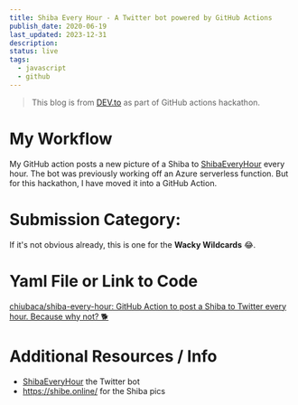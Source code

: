 ```yaml
---
title: Shiba Every Hour - A Twitter bot powered by GitHub Actions
publish_date: 2020-06-19
last_updated: 2023-12-31
description: 
status: live
tags:
  - javascript
  - github
---
```


> This blog is from [DEV.to](https://dev.to/chiubaca/shiba-every-hour-a-twitter-bot-powered-by-github-actions-1m1e) as part of GitHub actions hackathon.

# My Workflow

My GitHub action posts a new picture of a Shiba to [ShibaEveryHour](https://twitter.com/ShibaEveryHour) every hour. The bot was previously working off an Azure serverless function. But for this hackathon, I have moved it into a GitHub Action.

# Submission Category: 

If it's not obvious already, this is one for the **Wacky Wildcards** 😂.


# Yaml File or Link to Code

[chiubaca/shiba-every-hour: GitHub Action to post a Shiba to Twitter every hour. Because why not? 🐕](https://github.com/chiubaca/shiba-every-hour)


# Additional Resources / Info

- [ShibaEveryHour](https://twitter.com/ShibaEveryHour) the Twitter bot
- https://shibe.online/ for the Shiba pics